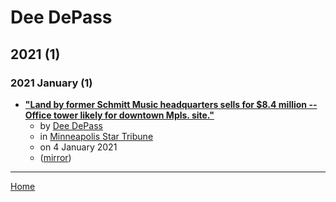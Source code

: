 # Dee DePass

## 2021 (1)

### 2021 January (1)

 - [**"Land by former Schmitt Music headquarters sells for $8.4 million -- Office tower likely for downtown Mpls. site."**](https://www.startribune.com/land-by-former-schmitt-music-headquarters-sells-for-8-4-million/600006685/)
    - by [Dee DePass](../../authors/dee-depass/index.md)
    - in [Minneapolis Star Tribune](../../publications/k-o/minneapolis-star-tribune/index.md)
    - on 4 January 2021
    - ([mirror](https://web.archive.org/web/*/https://www.startribune.com/land-by-former-schmitt-music-headquarters-sells-for-8-4-million/600006685/))

----

[Home](../index.md)
